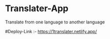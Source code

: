 # Translater-App
Translate from one language to another language

#Deploy-Link :- https://1translater.netlify.app/
